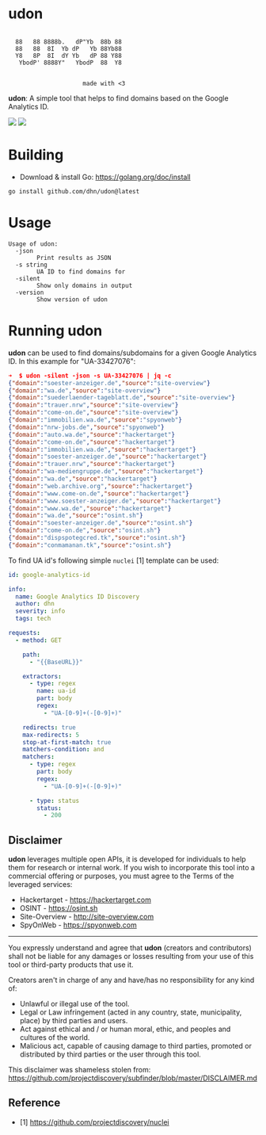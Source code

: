 # udon

```

  88   88 8888b.   dP"Yb  88b 88 
  88   88  8I  Yb dP   Yb 88Yb88 
  Y8   8P  8I  dY Yb   dP 88 Y88 
   YbodP' 8888Y"   YbodP  88  Y8                                                   


                     made with <3
```

**udon**: A simple tool that helps to find domains based on the Google Analytics ID.

<p align="left">
<a href="https://goreportcard.com/report/github.com/dhn/udon/"><img src="https://goreportcard.com/badge/github.com/dhn/udon"></a>
<a href="https://github.com/dhn/udon/issues"><img src="https://img.shields.io/badge/contributions-welcome-brightgreen.svg?style=flat"></a>
</p>

# Building

* Download & install Go: https://golang.org/doc/install

```
go install github.com/dhn/udon@latest
```

# Usage

```
Usage of udon:
  -json
        Print results as JSON
  -s string
        UA ID to find domains for
  -silent
        Show only domains in output
  -version
        Show version of udon
```

# Running udon

**udon** can be used to find domains/subdomains for a given Google Analytics ID. In this example for "UA-33427076":

```json
➜  $ udon -silent -json -s UA-33427076 | jq -c
{"domain":"soester-anzeiger.de","source":"site-overview"}
{"domain":"wa.de","source":"site-overview"}
{"domain":"suederlaender-tageblatt.de","source":"site-overview"}
{"domain":"trauer.nrw","source":"site-overview"}
{"domain":"come-on.de","source":"site-overview"}
{"domain":"immobilien.wa.de","source":"spyonweb"}
{"domain":"nrw-jobs.de","source":"spyonweb"}
{"domain":"auto.wa.de","source":"hackertarget"}
{"domain":"come-on.de","source":"hackertarget"}
{"domain":"immobilien.wa.de","source":"hackertarget"}
{"domain":"soester-anzeiger.de","source":"hackertarget"}
{"domain":"trauer.nrw","source":"hackertarget"}
{"domain":"wa-mediengruppe.de","source":"hackertarget"}
{"domain":"wa.de","source":"hackertarget"}
{"domain":"web.archive.org","source":"hackertarget"}
{"domain":"www.come-on.de","source":"hackertarget"}
{"domain":"www.soester-anzeiger.de","source":"hackertarget"}
{"domain":"www.wa.de","source":"hackertarget"}
{"domain":"wa.de","source":"osint.sh"}
{"domain":"soester-anzeiger.de","source":"osint.sh"}
{"domain":"come-on.de","source":"osint.sh"}
{"domain":"dispspotegcred.tk","source":"osint.sh"}
{"domain":"conmamanan.tk","source":"osint.sh"}
```

To find UA id's following simple `nuclei` [1] template can be used:

```yaml
id: google-analytics-id

info:
  name: Google Analytics ID Discovery
  author: dhn
  severity: info
  tags: tech

requests:
  - method: GET

    path:
      - "{{BaseURL}}"

    extractors:
      - type: regex
        name: ua-id
        part: body
        regex:
          - "UA-[0-9]+(-[0-9]+)"

    redirects: true
    max-redirects: 5
    stop-at-first-match: true
    matchers-condition: and
    matchers:
      - type: regex
        part: body
        regex:
          - "UA-[0-9]+(-[0-9]+)"

      - type: status
        status:
          - 200
```

## Disclaimer

**udon** leverages multiple open APIs, it is developed for individuals to help them for research or internal work. If you wish to incorporate this tool into a commercial offering or purposes, you must agree to the Terms of the leveraged services:

- Hackertarget - https://hackertarget.com
- OSINT - https://osint.sh
- Site-Overview - http://site-overview.com
- SpyOnWeb - https://spyonweb.com

---
You expressly understand and agree that **udon** (creators and contributors) shall not be liable for any damages or losses resulting from your use of this tool or third-party products that use it.

Creators aren't in charge of any and have/has no responsibility for any kind of:

- Unlawful or illegal use of the tool.
- Legal or Law infringement (acted in any country, state, municipality, place) by third parties and users.
- Act against ethical and / or human moral, ethic, and peoples and cultures of the world.
- Malicious act, capable of causing damage to third parties, promoted or distributed by third parties or the user through this tool.

This disclaimer was shameless stolen from: https://github.com/projectdiscovery/subfinder/blob/master/DISCLAIMER.md

## Reference

- [1] https://github.com/projectdiscovery/nuclei